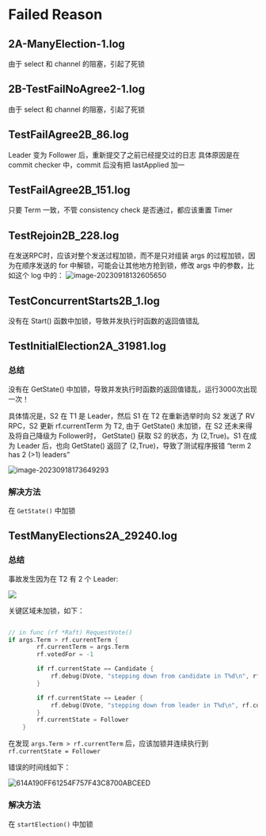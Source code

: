 # Failed Reason

## 2A-ManyElection-1.log

由于 select 和 channel 的阻塞，引起了死锁

## 2B-TestFailNoAgree2-1.log

由于 select 和 channel 的阻塞，引起了死锁

## TestFailAgree2B_86.log

Leader 变为 Follower 后，重新提交了之前已经提交过的日志
具体原因是在 commit checker 中，commit 后没有把 lastApplied 加一

## TestFailAgree2B_151.log

只要 Term 一致，不管 consistency check 是否通过，都应该重置 Timer

## TestRejoin2B_228.log

在发送RPC时，应该对整个发送过程加锁，而不是只对组装 args 的过程加锁，因为在顺序发送的 for 中解锁，可能会让其他地方抢到锁，修改 args 中的参数，比如这个 log 中的：
![image-20230918132605650](https://kkkzoz-1304409899.cos.ap-chengdu.myqcloud.com/img/image-20230918132605650.png)

## TestConcurrentStarts2B_1.log

没有在 Start() 函数中加锁，导致并发执行时函数的返回值错乱

## TestInitialElection2A_31981.log
### 总结
没有在 GetState() 中加锁，导致并发执行时函数的返回值错乱，运行3000次出现一次！

具体情况是，S2 在 T1 是 Leader，然后 S1 在 T2 在重新选举时向 S2 发送了 RV RPC，S2 更新 rf.currentTerm 为 T2, 由于 GetState() 未加锁，在 S2 还未来得及将自己降级为 Follower时， GetState() 获取 S2 的状态，为 (2,True)。S1 在成为 Leader 后，也向 GetState() 返回了 (2,True)，导致了测试程序报错 “term 2 has 2 (>1) leaders”

![image-20230918173649293](https://kkkzoz-1304409899.cos.ap-chengdu.myqcloud.com/img/image-20230918173649293.png)

### 解决方法

在 `GetState()` 中加锁


## TestManyElections2A_29240.log
### 总结

事故发生因为在 T2 有 2 个 Leader:

![](https://kkkzoz-1304409899.cos.ap-chengdu.myqcloud.com/img/image-20230918233239880.png)



关键区域未加锁，如下：
```go

// in func (rf *Raft) RequestVote()
if args.Term > rf.currentTerm {
		rf.currentTerm = args.Term
		rf.votedFor = -1

		if rf.currentState == Candidate {
			rf.debug(DVote, "stepping down from candidate in T%d\n", rf.currentTerm)
		}

		if rf.currentState == Leader {
			rf.debug(DVote, "stepping down from leader in T%d\n", rf.currentTerm)
		}
		rf.currentState = Follower
	}
```

在发现 `args.Term > rf.currentTerm` 后，应该加锁并连续执行到 `rf.currentState = Follower`

错误的时间线如下：

![614A190FF61254F757F43C8700ABCEED](https://kkkzoz-1304409899.cos.ap-chengdu.myqcloud.com/img/614A190FF61254F757F43C8700ABCEED.png)

### 解决方法

在 `startElection()` 中加锁